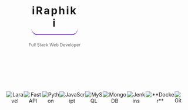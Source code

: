 <header align="center">
  <h1 style="border-bottom:2px solid #50a;margin:20px auto;width:25%;padding:14px 0;border-radius:18px;letter-spacing:.2rem">iRaphiki</h1>
  <small style="opacity:.65;">Full Stack Web Developer</small>
</header>

<main style="margin: 40px 0">
  <section align="center" style="display:flex;justify-content:space-around;margin: 3vh; height: 3vh">
    <a href=""><img alt="" src="" /></a>
    <img alt="Laravel" src="https://www.svgrepo.com/show/353985/laravel.svg" />
    <img alt="FastAPI" src="https://www.svgrepo.com/show/330413/fastapi.svg" />
    <img alt="Python" src="https://www.svgrepo.com/show/374016/python.svg" />
    <img alt="JavaScript" src="https://www.svgrepo.com/show/373705/js-official.svg" />
    <img alt="MySQL" src="https://www.svgrepo.com/show/373848/mysql.svg" />
    <img alt="MongoDB" src="https://www.svgrepo.com/show/373845/mongo.svg" />
    <img alt="Jenkins" src="https://www.svgrepo.com/show/353929/jenkins.svg" />
    <img alt="**Docker**" src="https://www.svgrepo.com/show/373553/docker.svg" />
    <img alt="Git" src="https://www.svgrepo.com/show/373624/git2.svg" />
  </section>
</main>

<footer>
</footer>
